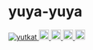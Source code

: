 # yuya-yuya

<p align="left">
  <a href="https://github.com/yuya-yuya/yuya-yuya/">
    <img src="https://komarev.com/ghpvc/?username=yuya-yuya" alt="yutkat" />
  </a>
  <a href="https://github.com/yuya-yuya">
    <img height="20" src="https://img.shields.io/github/followers/yuya-yuya?label=follow&logo=github&style=flat" />
  </a>
  <a href="https://www.reddit.com/user/yuya-yuya">
    <img height="20" src="https://img.shields.io/reddit/user-karma/combined/yuya-yuya?label=Reddit&logo=reddit&style=flat" />
  </a>
  <a href="http://qiita.com/yuya-yuya">
    <img height="20" src="https://qiita-badge.apiapi.app/s/yuya-yuya/posts.svg" />
  </a>
  <//qiita.com/yuya-yuya">
    <img height="20" src="https://qiita-badge.apiapi.app/s/yutkat/contributions.svg" />
  </a>
</p>
